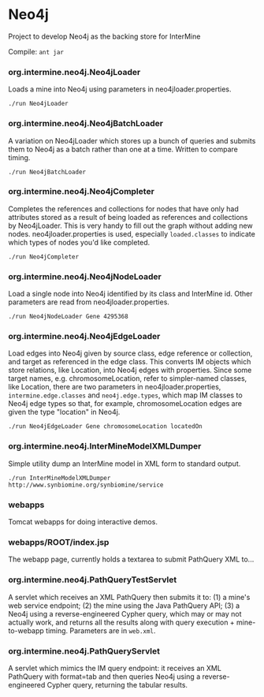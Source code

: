 # Neo4j
Project to develop Neo4j as the backing store for InterMine

Compile: ```ant jar```

### org.intermine.neo4j.Neo4jLoader
Loads a mine into Neo4j using parameters in neo4jloader.properties.

```./run Neo4jLoader```

### org.intermine.neo4j.Neo4jBatchLoader
A variation on Neo4jLoader which stores up a bunch of queries and submits them to Neo4j as a batch rather than one at a time. Written to compare timing.

```./run Neo4jBatchLoader```

### org.intermine.neo4j.Neo4jCompleter
Completes the references and collections for nodes that have only had attributes stored as a result of being loaded as references and collections by Neo4jLoader.
This is very handy to fill out the graph without adding new nodes. neo4jloader.properties is used, especially ```loaded.classes``` to indicate which types of nodes you'd like completed.

```./run Neo4jCompleter```

### org.intermine.neo4j.Neo4jNodeLoader
Load a single node into Neo4j identified by its class and InterMine id. Other parameters are read from neo4jloader.properties.

```./run Neo4jNodeLoader Gene 4295368```

### org.intermine.neo4j.Neo4jEdgeLoader
Load edges into Neo4j given by source class, edge reference or collection, and target as referenced in the edge class. This converts IM objects
which store relations, like Location, into Neo4j edges with properties. Since some target names, e.g. chromosomeLocation, refer to simpler-named classes, like Location, there are two
parameters in neo4jloader.properties, ```intermine.edge.classes``` and ```neo4j.edge.types```, which map IM classes to Neo4j edge types so that, for example,
chromosomeLocation edges are given the type "location" in Neo4j.

```./run Neo4jEdgeLoader Gene chromosomeLocation locatedOn```

### org.intermine.neo4j.InterMineModelXMLDumper
Simple utility dump an InterMine model in XML form to standard output.

```./run InterMineModelXMLDumper http://www.synbiomine.org/synbiomine/service```

### webapps
Tomcat webapps for doing interactive demos.

### webapps/ROOT/index.jsp
The webapp page, currently holds a textarea to submit PathQuery XML to...

### org.intermine.neo4j.PathQueryTestServlet
A servlet which receives an XML PathQuery then submits it to: (1) a mine's web service endpoint; (2) the mine using the Java PathQuery API; (3) a Neo4j using a reverse-engineered Cypher query,
which may or may not actually work, and returns all the results along with query execution + mine-to-webapp timing. Parameters are in ```web.xml```.

### org.intermine.neo4j.PathQueryServlet
A servlet which mimics the IM query endpoint: it receives an XML PathQuery with format=tab and then queries Neo4j using a reverse-engineered Cypher query, returning the tabular results.
